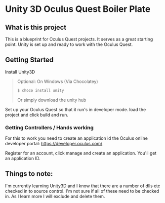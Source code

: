 Unity 3D Oculus Quest Boiler Plate
===

## What is this project

This is a blueprint for Oculus Quest projects. It serves as a great starting point. Unity is set up and ready to work with the Oculus Quest.

## Getting Started
Install Unity3D

> Optional:
>On Windows (Via Chocolatey)
> ``` powershell
> $ choco install unity
> ```
> Or simply download the unity hub

Set up your Oculus Quest so that it run's in developer mode.
load the project and click build and run.

### Getting Controllers / Hands working
For this to work you need to create an application id the Oculus online developer portal: https://developer.oculus.com/

Register for an account, click manage and create an application. You'll get an application ID.

## Things to note:
I'm currently learning Unity3D and I know that there are a number of dlls etc checked in to source control. I'm not sure if all of these need to be checked in. As I learn more I will exclude and delete them.